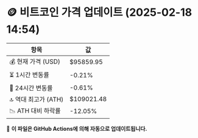 # 🪙 비트코인 가격 업데이트 (2025-02-18 14:54)

| 항목                | 값 |
|--------------------|----------------|
| 💰 현재 가격 (USD) | $95859.95 |
| ⏳ 1시간 변동률    | -0.21% |
| 📆 24시간 변동률   | -0.61% |
| 🔝 역대 최고가 (ATH) | $109021.48 |
| 📉 ATH 대비 하락률 | -12.05% |

🔄 **이 파일은 GitHub Actions에 의해 자동으로 업데이트됩니다.**
